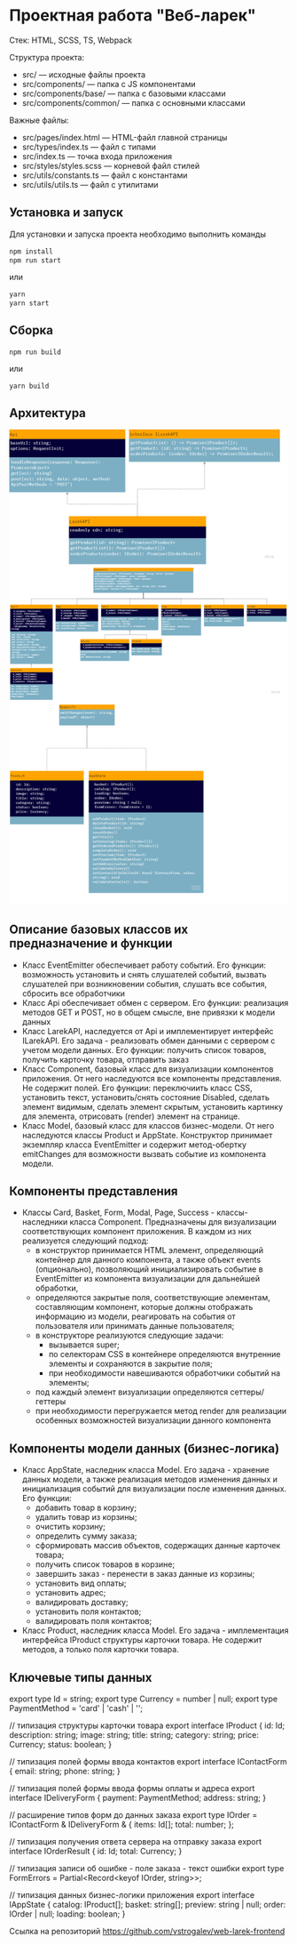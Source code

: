 # Проектная работа "Веб-ларек"

Стек: HTML, SCSS, TS, Webpack

Структура проекта:
- src/ — исходные файлы проекта
- src/components/ — папка с JS компонентами
- src/components/base/ — папка с базовыми классами
- src/components/common/ — папка с основными классами

Важные файлы:
- src/pages/index.html — HTML-файл главной страницы
- src/types/index.ts — файл с типами
- src/index.ts — точка входа приложения
- src/styles/styles.scss — корневой файл стилей
- src/utils/constants.ts — файл с константами
- src/utils/utils.ts — файл с утилитами

## Установка и запуск
Для установки и запуска проекта необходимо выполнить команды

```
npm install
npm run start
```

или

```
yarn
yarn start
```
## Сборка

```
npm run build
```

или

```
yarn build
```

## Архитектура
![UML scheme](uml.png)

## Описание базовых классов их предназначение и функции
- Класс EventEmitter обеспечивает работу событий. Его функции: возможность установить и снять слушателей событий, вызвать слушателей при возникновении события, слушать все события, сбросить все обработчики
- Класс Api обеспечивает обмен с сервером. Его функции: реализация методов GET и POST, но в общем смысле, вне привязки к модели данных
- Класс LarekAPI, наследуется от Api и имплементирует интерфейс ILarekAPI. Его задача - реализовать обмен данными с сервером с учетом модели данных. Его функции: получить список товаров, получить карточку товара, отправить заказ
- Класс Component, базовый класс для визуализации компонентов приложения. От него наследуются все компоненты представления. Не содержит полей. Его функции: переключиить класс CSS, установить текст, установить/снять состояние Disabled, сделать элемент видимым, сделать элемент скрытым, установить картинку для элемента, отрисовать (render) элемент на странице.
- Класс Model, базовый класс для классов бизнес-модели. От него наследуются классы Product и AppState. Конструктор принимает экземпляр класса EventEmitter и содержит метод-обертку emitChanges для возможности вызвать событие из компонента модели.

## Компоненты представления

- Классы Card, Basket, Form, Modal, Page, Success - классы-наследники класса Component. Предназначены для визуализации соответствующих компонент приложения. В каждом из них реализуется следующий подход:
  - в конструктор принимается HTML элемент, определяющий контейнер для данного компонента, а также объект events (опционально), позволяющий инициализировать событие в EventEmitter из компонента визуализации для дальнейшей обработки,
  - определяются закрытые поля, соответствующие элементам, составляющим компонент, которые должны отображать информацию из модели, реагировать на события от пользователя или принимать данные пользователя;
  - в конструкторе реализуются следующие задачи:
    - вызывается super;
    - по селекторам CSS в контейнере определяются внутренние элементы и сохраняются в закрытие поля;
    - при необходимости навешиваются обработчики событий на элементы;
  - под каждый элемент визуализации определяются сеттеры/геттеры
  - при необходимости перегружается метод render для реализации особенных возможностей визуализации данного компонента

## Компоненты модели данных (бизнес-логика)

- Класс AppState, наследник класса Model. Его задача - хранение данных модели, а также реализация методов изменения данных и инициализация событий для визуализации после изменения данных. Его функции:
  - добавить товар в корзину;
  - удалить товар из корзины;
  - очистить корзину;
  - определить сумму заказа;
  - сформировать массив объектов, содержащих данные карточек товара;
  - получить список товаров в корзине;
  - завершить заказ - перенести в заказ данные из корзины;
  - установить вид оплаты;
  - установить адрес;
  - валидировать доставку;
  - установить поля контактов;
  - валидировать поля контактов;
- Класс Product, наследник класса Model. Его задача - имплементация интерфейса IProduct структуры карточки товара. Не содержит методов, а только поля карточки товара.


## Ключевые типы данных
export type Id = string;
export type Currency = number | null;
export type PaymentMethod = 'card' | 'cash' | '';

// типизация структуры карточки товара
export interface IProduct {
	id: Id;
	description: string;
	image: string;
	title: string;
	category: string;
	price: Currency;
	status: boolean;
}

// типизация полей формы ввода контактов
export interface IContactForm {
	email: string;
	phone: string;
}

// типизация полей формы ввода формы оплаты и адреса
export interface IDeliveryForm {
	payment: PaymentMethod;
	address: string;
}

// расширение типов форм до данных заказа
export type IOrder = IContactForm &
	IDeliveryForm & {
		items: Id[];
		total: number;
	};

// типизация получения ответа сервера на отправку заказа
export interface IOrderResult {
	id: Id;
	total: Currency;
}

// типизация записи об ошибке - поле заказа - текст ошибки
export type FormErrors = Partial<Record<keyof IOrder, string>>;

// типизация данных бизнес-логики приложения
export interface IAppState {
	catalog: IProduct[];
	basket: string[];
	preview: string | null;
	order: IOrder | null;
	loading: boolean;
}




Ссылка на репозиторий https://github.com/vstrogalev/web-larek-frontend